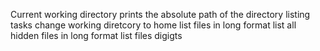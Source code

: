 Current working directory prints the absolute path of the directory
listing tasks
change working diretcory to home
list files in long format
list all hidden files in long format
list files digigts
